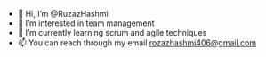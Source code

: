 - 👋 Hi, I’m @RuzazHashmi
- 👀 I’m interested in team management 
- 🌱 I’m currently learning scrum and agile techniques
- 📫 You can reach through my email rozazhashmi406@gmail.com

<!---
RuzazHashmi/RuzazHashmi is a ✨ special ✨ repository because its `README.md` (this file) appears on your GitHub profile.
You can click the Preview link to take a look at your changes.
--->
